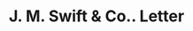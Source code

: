 ---
doi: 10.7916/D88G9XQB
date_other: '1880'
date_other_textual: 1880-1889
form: correspondence
genre:
- Letters (correspondence)
name:
- J. M. Swift & Co.
object_in_context_url: https://biggert.cul.columbia.edu/items/view/ave_biggert_00600
subject_hierarchical_geographic:
- Ann Arbor, Michigan, United States
subject_name:
- J. M. Swift & Co.
title: J. M. Swift & Co.. Letter
sort_title: J. M. Swift & Co.. Letter
call_number: ave_biggert_00600
coordinates:
- 42.28138888888889,-83.74833333333333
pid: ave_biggert_00600
identifiers: ave_biggert_00600
thumbnail: https://derivativo-2.library.columbia.edu/iiif/2/ldpd:343646/full/!256,256/0/native.jpg
permalink: "/items/ave_biggert_00600/"
layout: iiif-image-page
---
